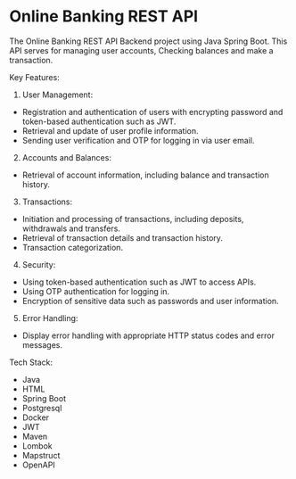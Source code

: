 # Online Banking REST API

The Online Banking REST API Backend project using Java Spring Boot. 
This API serves for managing user accounts, Checking balances 
and make a transaction.

Key Features:

1. User Management:
- Registration and authentication of users with encrypting password 
and token-based authentication such as JWT.
- Retrieval and update of user profile information.
- Sending user verification and OTP for logging in via user email.

2. Accounts and Balances:
- Retrieval of account information, including balance and transaction history.

3. Transactions:
- Initiation and processing of transactions, including deposits, withdrawals 
and transfers.
- Retrieval of transaction details and transaction history.
- Transaction categorization.

4. Security:
- Using token-based authentication such as JWT to access APIs.
- Using OTP authentication for logging in.
- Encryption of sensitive data such as passwords and user information.

5. Error Handling:
- Display error handling with appropriate HTTP status codes and error messages.

Tech Stack:

- Java
- HTML
- Spring Boot
- Postgresql
- Docker
- JWT
- Maven
- Lombok
- Mapstruct
- OpenAPI